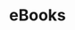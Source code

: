 ---
layout: page
permalink: /books/
title: eBooks
description: "eBooks on IT Security"
tags: [ebooks]
image: 
  feature: picture-11.jpg
---